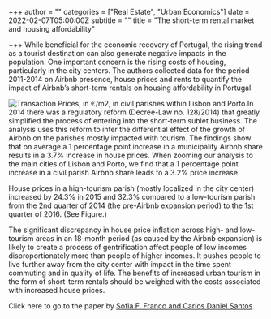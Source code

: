 +++
author = ""
categories = ["Real Estate", "Urban Economics"]
date = 2022-02-07T05:00:00Z
subtitle = ""
title = "The short-term rental market and housing affordability"

+++
While beneficial for the economic recovery of Portugal, the rising trend as a tourist destination can also generate negative impacts in the population. One important concern is the rising costs of housing, particularly in the city centers. The authors collected data for the period 2011-2014 on Airbnb presence, house prices and rents to quantify the impact of Airbnb’s short-term rentals on housing affordability in Portugal.

![](https://res.cloudinary.com/portuguese-economic-journal/image/upload/v1644248358/research_report/Screen_Shot_2022-02-07_at_10.38.53_AM_llafhy.png "Transaction Prices, in €/m2, in civil parishes within Lisbon and Porto.")In 2014 there was a regulatory reform (Decree-Law no. 128/2014) that greatly simplified the process of entering into the short-term sublet business. The analysis uses this reform to infer the differential effect of the growth of Airbnb on the parishes mostly impacted with tourism. The findings show that on average a 1 percentage point increase in a municipality Airbnb share results in a 3.7% increase in house prices. When zooming our analysis to the main cities of Lisbon and Porto, we find that a 1 percentage point increase in a civil parish Airbnb share leads to a 3.2% price increase.

House prices in a high-tourism parish (mostly localized in the city center) increased by 24.3% in 2015 and 32.3% compared to a low-tourism parish from the 2nd quarter of 2014 (the pre-Airbnb expansion period) to the 1st quarter of 2016. (See Figure.)

The significant discrepancy in house price inflation across high- and low-tourism areas in an 18-month period (as caused by the Airbnb expansion) is likely to create a process of gentrification affect people of low incomes disproportionately more than people of higher incomes. It pushes people to live further away from the city center with impact in the time spent commuting and in quality of life. The benefits of increased urban tourism in the form of short-term rentals should be weighed with the costs associated with increased house prices.

Click here to go to the paper by [Sofia F. Franco  and Carlos Daniel Santos](https://www.sciencedirect.com/science/article/abs/pii/S0166046221000272).
